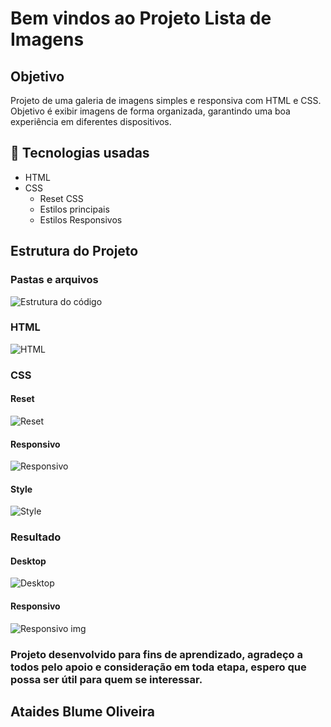 # Bem vindos ao Projeto Lista de Imagens
## Objetivo
Projeto de uma galeria de imagens simples e responsiva com HTML e CSS. Objetivo é exibir imagens de forma organizada, garantindo uma boa experiência em diferentes dispositivos.
##  🚀 Tecnologias usadas 
* HTML
* CSS
  * Reset CSS
  * Estilos principais
  * Estilos Responsivos
## Estrutura do Projeto
### Pastas e arquivos
![Estrutura do código](https://github.com/user-attachments/assets/ecf743b5-2390-4b98-9645-61b43858623d)
### HTML
![HTML](https://github.com/user-attachments/assets/3df99ec7-70be-47ea-8985-96e6677fb23d)
### CSS
#### Reset
![Reset](https://github.com/user-attachments/assets/2bbf3315-630c-4ae6-b9a3-578ac156727a)
#### Responsivo
![Responsivo](https://github.com/user-attachments/assets/7b0ee368-f9f4-4880-baf1-6de32bd4be3d)
#### Style
![Style](https://github.com/user-attachments/assets/d206172a-05c6-417d-a994-ea58cfbf1f06)
### Resultado
#### Desktop
![Desktop](https://github.com/user-attachments/assets/8ae65b5f-1971-49d6-a415-f8fc6fec86ea)
#### Responsivo
![Responsivo img](https://github.com/user-attachments/assets/f8dd7dac-703c-42e6-9565-2a171c0fa0ae)

### Projeto desenvolvido para fins de aprendizado, agradeço a todos pelo apoio e consideração em toda etapa, espero que possa ser útil para quem se interessar.
## Ataides Blume Oliveira






